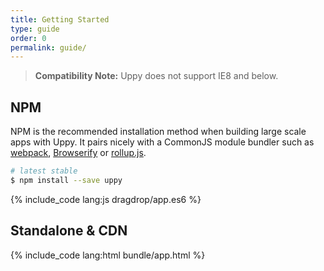 ```yaml
---
title: Getting Started
type: guide
order: 0
permalink: guide/
---
```


> **Compatibility Note:** Uppy does not support IE8 and below.

## NPM

NPM is the recommended installation method when building large scale apps with Uppy. It pairs nicely with a CommonJS module bundler such as [webpack](http://webpack.github.io/),  [Browserify](http://browserify.org/) or [rollup.js](http://rollupjs.org/).

``` bash
# latest stable
$ npm install --save uppy
```

{% include_code lang:js dragdrop/app.es6 %}

## Standalone & CDN

{% include_code lang:html bundle/app.html %}
